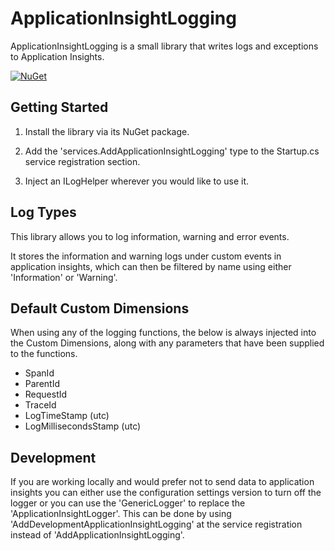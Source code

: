 # ApplicationInsightLogging

ApplicationInsightLogging is a small library that writes logs and exceptions to Application Insights.

[![NuGet](https://img.shields.io/nuget/v/ApplicationInsightLogging.svg?maxAge=3600)](https://www.nuget.org/packages/ApplicationInsightLogging/1.0.0)

## Getting Started

1. Install the library via its NuGet package.

2. Add the 'services.AddApplicationInsightLogging' type to the Startup.cs service registration section.
  
3. Inject an ILogHelper wherever you would like to use it.

## Log Types

This library allows you to log information, warning and error events.

It stores the information and warning logs under custom events in application insights, which can then be filtered by name using either 'Information' or 'Warning'. 

## Default Custom Dimensions

When using any of the logging functions, the below is always injected into the Custom Dimensions, along with any parameters that have been supplied to the functions.

- SpanId
- ParentId
- RequestId
- TraceId
- LogTimeStamp (utc)
- LogMillisecondsStamp (utc)

## Development

If you are working locally and would prefer not to send data to application insights you can either use the configuration settings version to turn off the logger or you can use the 'GenericLogger' to replace the 'ApplicationInsightLogger'. This can be done by using 'AddDevelopmentApplicationInsightLogging' at the service registration instead of 'AddApplicationInsightLogging'.